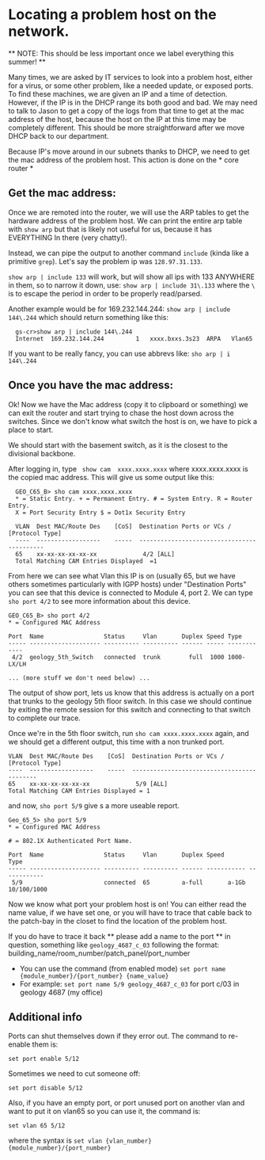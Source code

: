 # Locating a problem host on the network. #

** NOTE: This should be less important once we label everything this summer! **

Many times, we are asked by IT services to look into a problem host, either for a virus, or some other problem, like a needed update, or exposed ports. To find these machines, we are given an IP and a time of detection. However, if the IP is in the DHCP range its both good and bad. We may need to talk to Jason to get a copy of the logs from that time to get at the mac address of the host, because the host on the IP at this time may be completely different. This should be more straightforward after we move DHCP back to our department.

Because IP's move around in our subnets thanks to DHCP, we need to get the mac address of the problem host. This action is done on the * core router *

## Get the mac address: ##

Once we are remoted into the router, we will use the ARP tables to get the hardware address of the problem host. We can print the entire arp table with `show arp` but that is likely not useful for us, because it has EVERYTHING In there (very chatty!).

Instead, we can pipe the output to another command `include` (kinda like a primitive `grep`). Let's say the problem ip was `128.97.31.133`.

`show arp | include 133` will work, but will show all ips with 133 ANYWHERE in them, so to narrow it down, use:
`show arp | include 31\.133` where the `\` is to escape the period in order to be properly read/parsed.

Another example would be for 169.232.144.244:
`show arp | include 144\.244` which should return something like this:
```
  gs-cr>show arp | include 144\.244
  Internet  169.232.144.244         1   xxxx.bxxs.3s23  ARPA   Vlan65
```
If you want to be really fancy, you can use abbrevs like:
`sho arp | i 144\.244`

## Once you have the mac address: ##

Ok! Now we have the Mac address (copy it to clipboard or something) we can exit the router and start trying to chase the host down across the switches. Since we don't know what switch the host is on, we have to pick a place to start. 

We should start with the basement switch, as it is the closest to the divisional backbone.

After logging in, type ` show cam  xxxx.xxxx.xxxx` where xxxx.xxxx.xxxx is the copied mac address. This will give us some output like this:
```
  GEO_C65_B> sho cam xxxx.xxxx.xxxx
  * = Static Entry. + = Permanent Entry. # = System Entry. R = Router Entry.
  X = Port Security Entry $ = Dot1x Security Entry

  VLAN  Dest MAC/Route Des    [CoS]  Destination Ports or VCs / [Protocol Type]
  ----  ------------------    -----  -------------------------------------------
  65    xx-xx-xx-xx-xx-xx             4/2 [ALL]
  Total Matching CAM Entries Displayed  =1
```

From here we can see what Vlan this IP is on (usually 65, but we have others sometimes particularly with IGPP hosts) under "Destination Ports" you can see that this device is connected to Module 4, port 2. We can type `sho port 4/2` to see more information about this device.

```
GEO_C65_B> sho port 4/2
* = Configured MAC Address

Port  Name                 Status     Vlan       Duplex Speed Type
----- -------------------- ---------- ---------- ------ ----- ------------
 4/2  geology_5th_Switch   connected  trunk        full  1000 1000-LX/LH

... (more stuff we don't need below) ...
```


The output of show port, lets us know that this address is actually on a port that trunks to the geology 5th floor switch. In this case we should continue by exiting the remote session for this switch and connecting to that switch to complete our trace.

Once we're in the 5th floor switch, run `sho cam xxxx.xxxx.xxxx` again, and we should get a different output, this time with a non trunked port.
```
VLAN  Dest MAC/Route Des    [CoS]  Destination Ports or VCs / [Protocol Type]
----  ------------------    -----  -------------------------------------------
65    xx-xx-xx-xx-xx-xx             5/9 [ALL]
Total Matching CAM Entries Displayed = 1
```

and now, `sho port 5/9` give s a more useable report.

```
Geo_65_5> sho port 5/9
* = Configured MAC Address

# = 802.1X Authenticated Port Name.

Port  Name                 Status     Vlan       Duplex Speed       Type
----- -------------------- ---------- ---------- ------ ----------- ------------
 5/9                       connected  65         a-full       a-1Gb 10/100/1000
```

Now we know what port your problem host is on! You can either read the name value, if we have set one, or you will have to trace that cable back to the patch-bay in the closet to find the location of the problem host.

If you do have to trace it back ** please add a name to the port ** in question, something like `geology_4687_c_03` following the format: building_name/room_number/patch_panel/port_number

* You can use the command (from enabled mode) `set port name {module_number}/{port_number} {name_value}`
* For example: `set port name 5/9 geology_4687_c_03` for port c/03 in geology 4687 (my office)


## Additional info ##
Ports can shut themselves down if they error out. The command to re-enable them is:

`set port enable 5/12`

Sometimes we need to cut someone off:

`set port disable 5/12`

Also, if you have an empty port, or port unused port on another vlan and want to put it on vlan65 so you can use it, the command is:

`set vlan 65 5/12`

where the syntax is `set vlan {vlan_number} {module_number}/{port_number}`
